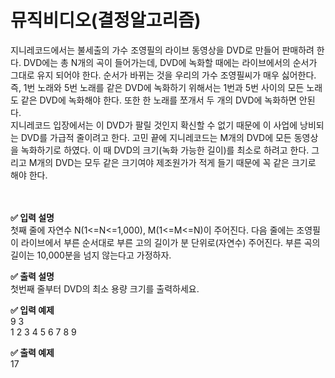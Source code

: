 # 뮤직비디오(결정알고리즘)  

지니레코드에서는 불세출의 가수 조영필의 라이브 동영상을 DVD로 만들어 판매하려 한다. DVD에는 총 N개의 곡이 들어가는데, DVD에 녹화할 때에는 라이브에서의 순서가 그대로 유지 되어야 한다. 순서가 바뀌는 것을 우리의 가수 조영필씨가 매우 싫어한다. 즉, 1번 노래와 5번 노래를 같은 DVD에 녹화하기 위해서는 1번과 5번 사이의 모든 노래도 같은 DVD에 녹화해야 한다. 또한 한 노래를 쪼개서 두 개의 DVD에 녹화하면 안된다.  
지니레코드 입장에서는 이 DVD가 팔릴 것인지 확신할 수 없기 때문에 이 사업에 낭비되는 DVD를 가급적 줄이려고 한다. 고민 끝에 지니레코드는 M개의 DVD에 모든 동영상을 녹화하기로 하였다. 이 때 DVD의 크기(녹화 가능한 길이)를 최소로 하려고 한다. 그리고 M개의 DVD는 모두 같은 크기여야 제조원가가 적게 들기 때문에 꼭 같은 크기로 해야 한다.  
<br>
<br>

**✅ 입력 설명**  
첫째 줄에 자연수 N(1<=N<=1,000), M(1<=M<=N)이 주어진다. 다음 줄에는 조영필이 라이브에서 부른 순서대로 부른 고의 길이가 분 단위로(자연수) 주어진다. 부른 곡의 길이는 10,000분을 넘지 않는다고 가정하자.  
  
**✅ 출력 설명**  
첫번째 줄부터 DVD의 최소 용량 크기를 출력하세요.  
  
**✅ 입력 예제**  
9 3  
1 2 3 4 5 6 7 8 9  
  
**✅ 출력 예제**  
17   
